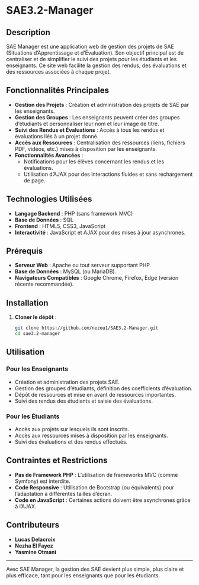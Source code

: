 # SAE3.2-Manager

## Description
SAE Manager est une application web de gestion des projets de SAE (Situations d’Apprentissage et d’Évaluation). Son objectif principal est de centraliser et de simplifier le suivi des projets pour les étudiants et les enseignants. Ce site web facilite la gestion des rendus, des évaluations et des ressources associées à chaque projet.

## Fonctionnalités Principales

- **Gestion des Projets** : Création et administration des projets de SAE par les enseignants.
- **Gestion des Groupes** : Les enseignants peuvent créer des groupes d’étudiants et personnaliser leur nom et leur image de titre.
- **Suivi des Rendus et Évaluations** : Accès à tous les rendus et évaluations liés à un projet donné.
- **Accès aux Ressources** : Centralisation des ressources (liens, fichiers PDF, vidéos, etc.) mises à disposition par les enseignants.
- **Fonctionnalités Avancées** :
  - Notifications pour les élèves concernant les rendus et les évaluations.
  - Utilisation d’AJAX pour des interactions fluides et sans rechargement de page.

## Technologies Utilisées

- **Langage Backend** : PHP (sans framework MVC)
- **Base de Données** : SQL
- **Frontend** : HTML5, CSS3, JavaScript 
- **Interactivité** : JavaScript et AJAX pour des mises à jour asynchrones.

## Prérequis

- **Serveur Web** : Apache ou tout serveur supportant PHP.
- **Base de Données** : MySQL (ou MariaDB).
- **Navigateurs Compatibles** : Google Chrome, Firefox, Edge (version récente recommandée).

## Installation

1. **Cloner le dépôt** :
   ```bash
   git clone https://github.com/nezou1/SAE3.2-Manager.git
   cd sae3.2-manager
   ```

## Utilisation

### Pour les Enseignants
- Création et administration des projets SAE.
- Gestion des groupes d’étudiants, définition des coefficients d’évaluation.
- Dépôt de ressources et mise en avant de ressources importantes.
- Suivi des rendus des étudiants et saisie des évaluations.

### Pour les Étudiants
- Accès aux projets sur lesquels ils sont inscrits.
- Accès aux ressources mises à disposition par les enseignants.
- Suivi des évaluations et des rendus effectués.

## Contraintes et Restrictions
- **Pas de Framework PHP** : L’utilisation de frameworks MVC (comme Symfony) est interdite.
- **Code Responsive** : Utilisation de Bootstrap (ou équivalents) pour l’adaptation à différentes tailles d’écran.
- **Code en JavaScript** : Certaines actions doivent être asynchrones grâce à l’AJAX.

## Contributeurs

- **Lucas Delacroix** 
- **Nezha El Fayez** 
- **Yasmine Otmani**
---

Avec SAE Manager, la gestion des SAE devient plus simple, plus claire et plus efficace, tant pour les enseignants que pour les étudiants.

